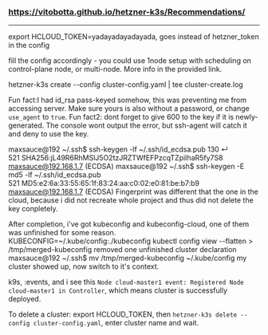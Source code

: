 ### https://vitobotta.github.io/hetzner-k3s/Recommendations/
---

export HCLOUD_TOKEN=yadayadayadayada, goes instead of hetzner_token in the config

fill the config accordingly - you could use 1node setup with scheduling on control-plane node, or multi-node. More info in the provided link.

hetzner-k3s create --config cluster-config.yaml | tee cluster-create.log

Fun fact:I had id_rsa pass-keyed somehow, this was preventing me from accessing server. Make sure yours is also without a password, or change `use_agent` to `true`.
Fun fact2: dont forget to give 600 to the key if it is newly-generated. The console wont output the error, but ssh-agent will catch it and deny to use the key.

maxsauce@192 ~/.ssh$ ssh-keygen -lf ~/.ssh/id_ecdsa.pub                                                                                                                                                     130 ↵  
521 SHA256:jL49R6RhMSlJ5O2tzJRZTWfEFPzcqTZpiIhaR5fy7S8 maxsauce@192.168.1.7 (ECDSA)
maxsauce@192 ~/.ssh$ ssh-keygen -E md5 -lf ~/.ssh/id_ecdsa.pub                                                                                                                                                     
521 MD5:e2:6a:33:55:65:1f:83:24:aa:c0:02:e0:81:be:b7:b9 maxsauce@192.168.1.7 (ECDSA)
Fingerprint was different that the one in the cloud, because i did not recreate whole project and thus did not delete the key conpletely.

After completion, i've got kubeconfig and kubeconfig-cloud, one of them was unfinished for some reason.
KUBECONFIG=~/.kube/config:./kubeconfig kubectl config view --flatten > /tmp/merged-kubeconfig
removed one unfinished cluster declaration
maxsauce@192 ~/.ssh$ mv /tmp/merged-kubeconfig ~/.kube/config
my cluster showed up, now switch to it's context.

k9s, :events, and i see this `Node cloud-master1 event: Registered Node cloud-master1 in Controller`, which means cluster is successfully deployed.

To delete a cluster: export HCLOUD_TOKEN, then `hetzner-k3s delete --config cluster-config.yaml`, enter cluster name and wait.
